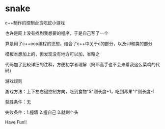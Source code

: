 # snake
c++制作的控制台贪吃蛇小游戏

也许是网上没有找到我想要的程序，于是自己写了一个

算是用了c++oop编程的思想，结合了c++中关于c的部分，以及stl和类的部分

模板本想加上的，但发现没有地方可以加，省略之

代码加了比较详细的注释，方便初学者理解（妈耶高手也不会来看我这么菜鸡的代码）



游戏规则

游戏方法：上下左右键控制方向，吃到食物"$"则长度+1，吃到毒果"!"则长度-1

获胜条件：无

失败条件：1.撞墙 2.撞自己 3.就剩个头

Have Fun!!

